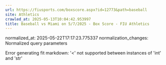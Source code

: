 ```yaml
---
url: https://fiusports.com/boxscore.aspx?id=12773&path=baseball
site: Athletics
crawled_at: 2025-05-13T10:04:42.953997
title: Baseball vs Miami on 5/7/2025 - Box Score - FIU Athletics
---
```

normalized_at: 2025-05-22T17:17:23.775337
normalization_changes: Normalized query parameters

Error generating fit markdown: '<' not supported between instances of 'int' and 'str'